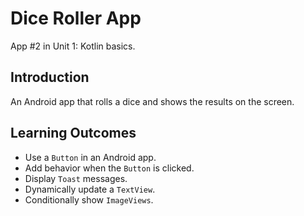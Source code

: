 # Dice Roller App
App \#2 in Unit 1: Kotlin basics.

## Introduction
An Android app that rolls a dice and shows the results on the screen.

## Learning Outcomes
- Use a `Button` in an Android app.
- Add behavior when the `Button` is clicked.
- Display `Toast` messages.
- Dynamically update a `TextView`.
- Conditionally show `ImageViews`.
